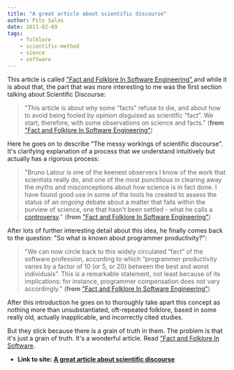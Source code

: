 ```yaml
---
title: "A great article about scientific discourse"
author: Pito Salas
date: 2011-02-09
tags:
    - folklore
    - scientific-method
    - sience
    - software
---
```


This article is called ["Fact and Folklore In Software Engineering"
](<http://morendil.github.com/folklore.html>) and while it is about that, the
part that was more interesting to me was the first section talking about
Scientific Discourse:

> "This article is about why some “facts” refuse to die, and about how to
> avoid being fooled by opinion disguised as scientific “fact”. We start,
> therefore, with some observations on science and facts." (**from** ["Fact
> and Folklore In Software
> Engineering"](<http://morendil.github.com/folklore.html>))

Here he goes on to describe "The messy workings of scientific discourse". It's
clarifying explanation of a process that we understand intuitively but
actually has a rigorous process:

> "Bruno Latour is one of the keenest observers I know of the work that
> scientists really do, and one of the most punctilious in clearing away the
> myths and misconceptions about how science is in fact done. I have found
> good use in some of the tools he created to assess the status of an
> _ongoing_ debate about a matter that falls within the purview of science,
> one that hasn’t been settled - what he calls a
> [controversy](<http://www.demoscience.org/>)." (**from** ["Fact and Folklore
> In Software Engineering"](<http://morendil.github.com/folklore.html>))

After lots of further interesting detail about this idea, he finally comes
back to the question: "So what is known about programmer productivity?":

> "We can now circle back to this widely circulated “fact” of the software
> profession, according to which “programmer productivity varies by a factor
> of 10 (or 5, or 20) between the best and worst individuals”. This is a
> remarkable statement, not least because of its implications: for instance,
> programmer compensation does not vary accordingly." (**from** ["Fact and
> Folklore In Software
> Engineering"](<http://morendil.github.com/folklore.html>))

After this introduction he goes on to thoroughly take apart this concept as
nothing more than unsubstantiated, oft-repeated folklore, based in some really
old, actually inapplicable, and incorrectly cited studies.

But they stick because there is a grain of truth in them. The problem is that
it's just a grain of truth. It's a wonderful article. Read ["Fact and Folklore
In Software](<http://morendil.github.com/folklore.html>).


* **Link to site:** **[A great article about scientific discourse](None)**

